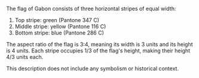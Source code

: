 The flag of Gabon consists of three horizontal stripes of equal width:

1. Top stripe: green (Pantone 347 C)
2. Middle stripe: yellow (Pantone 116 C)
3. Bottom stripe: blue (Pantone 286 C)

The aspect ratio of the flag is 3:4, meaning its width is 3 units and its height is 4 units. Each stripe occupies 1/3 of the flag's height, making their height 4/3 units each.

This description does not include any symbolism or historical context.